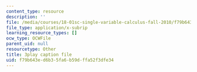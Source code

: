 ```yaml
---
content_type: resource
description: ''
file: /media/courses/18-01sc-single-variable-calculus-fall-2010/f79b643ed6b35fa6b59dffa52f3dfe34_UBh66KVAJI.vtt
file_type: application/x-subrip
learning_resource_types: []
ocw_type: OCWFile
parent_uid: null
resourcetype: Other
title: 3play caption file
uid: f79b643e-d6b3-5fa6-b59d-ffa52f3dfe34
---
```

